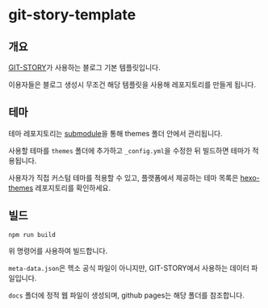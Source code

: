 # git-story-template


## 개요

[GIT-STORY](https://github.com/git-story/git-story)가 사용하는 블로그 기본 템플릿입니다.

이용자들은 블로그 생성시 무조건 해당 템플릿을 사용해 레포지토리를 만들게 됩니다.

## 테마

테마 레포지토리는 [submodule](https://git-scm.com/book/en/v2/Git-Tools-Submodules)을 통해 themes 폴더 안에서 관리됩니다.

사용할 테마를 `themes` 폴더에 추가하고 `_config.yml`을 수정한 뒤 빌드하면 테마가 적용됩니다.

사용자가 직접 커스텀 테마를 적용할 수 있고, 플랫폼에서 제공하는 테마 목록은 [hexo-themes](https://github.com/git-story/hexo-themes) 레포지토리를 확인하세요.

## 빌드

```shell
npm run build
```

위 명령어를 사용하여 빌드합니다.

`meta-data.json`은 헥소 공식 파일이 아니지만, GIT-STORY에서 사용하는 데이터 파일입니다.

`docs` 폴더에 정적 웹 파일이 생성되며, github pages는 해당 폴더를 참조합니다.
